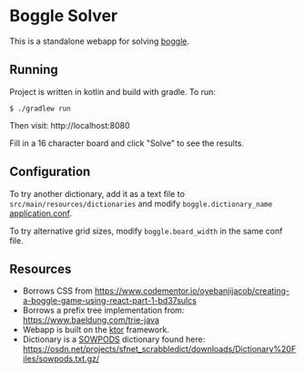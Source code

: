 Boggle Solver
=============

This is a standalone webapp for solving [boggle](https://en.wikipedia.org/wiki/Boggle).

Running
-------
Project is written in kotlin and build with gradle. To run:
```
$ ./gradlew run
```

Then visit: http://localhost:8080

Fill in a 16 character board and click "Solve" to see the results.

Configuration
-------------
To try another dictionary, add it as a text file to
`src/main/resources/dictionaries` and modify `boggle.dictionary_name` [application.conf](src/main/resources/application.conf).

To try alternative grid sizes, modify `boggle.board_width` in the same conf file.

Resources
---------
* Borrows CSS from https://www.codementor.io/oyebanjijacob/creating-a-boggle-game-using-react-part-1-bd37sulcs
* Borrows a prefix tree implementation from: https://www.baeldung.com/trie-java
* Webapp is built on the [ktor](https://ktor.io) framework.
* Dictionary is a [SOWPODS](https://en.wikipedia.org/wiki/Collins_Scrabble_Words) dictionary found here: https://osdn.net/projects/sfnet_scrabbledict/downloads/Dictionary%20Files/sowpods.txt.gz/